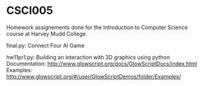 # CSCI005
Homework assignements done for the Introduction to Computer Science course at Harvey Mudd College.

final.py: Connect Four AI Game

hw11pr1.py: Building an interaction with 3D graphics using python
Documentation: http://www.glowscript.org/docs/GlowScriptDocs/index.html 
Examples:      http://www.glowscript.org/#/user/GlowScriptDemos/folder/Examples/
